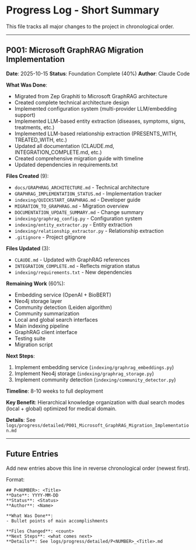 # Progress Log - Short Summary

This file tracks all major changes to the project in chronological order.

---

## P001: Microsoft GraphRAG Migration Implementation
**Date**: 2025-10-15
**Status**: Foundation Complete (40%)
**Author**: Claude Code

**What Was Done**:
- Migrated from Zep Graphiti to Microsoft GraphRAG architecture
- Created complete technical architecture design
- Implemented configuration system (multi-provider LLM/embedding support)
- Implemented LLM-based entity extraction (diseases, symptoms, signs, treatments, etc.)
- Implemented LLM-based relationship extraction (PRESENTS_WITH, TREATED_WITH, etc.)
- Updated all documentation (CLAUDE.md, INTEGRATION_COMPLETE.md, etc.)
- Created comprehensive migration guide with timeline
- Updated dependencies in requirements.txt

**Files Created** (9):
- `docs/GRAPHRAG_ARCHITECTURE.md` - Technical architecture
- `GRAPHRAG_IMPLEMENTATION_STATUS.md` - Implementation tracker
- `indexing/QUICKSTART_GRAPHRAG.md` - Developer guide
- `MIGRATION_TO_GRAPHRAG.md` - Migration overview
- `DOCUMENTATION_UPDATE_SUMMARY.md` - Change summary
- `indexing/graphrag_config.py` - Configuration system
- `indexing/entity_extractor.py` - Entity extraction
- `indexing/relationship_extractor.py` - Relationship extraction
- `.gitignore` - Project gitignore

**Files Updated** (3):
- `CLAUDE.md` - Updated with GraphRAG references
- `INTEGRATION_COMPLETE.md` - Reflects migration status
- `indexing/requirements.txt` - New dependencies

**Remaining Work** (60%):
- Embedding service (OpenAI + BioBERT)
- Neo4j storage layer
- Community detection (Leiden algorithm)
- Community summarization
- Local and global search interfaces
- Main indexing pipeline
- GraphRAG client interface
- Testing suite
- Migration script

**Next Steps**:
1. Implement embedding service (`indexing/graphrag_embeddings.py`)
2. Implement Neo4j storage (`indexing/graphrag_storage.py`)
3. Implement community detection (`indexing/community_detector.py`)

**Timeline**: 8-10 weeks to full deployment

**Key Benefit**: Hierarchical knowledge organization with dual search modes (local + global) optimized for medical domain.

**Details**: See `logs/progress/detailed/P001_Microsoft_GraphRAG_Migration_Implementation.md`

---

## Future Entries

Add new entries above this line in reverse chronological order (newest first).

Format:
```
## P<NUMBER>: <Title>
**Date**: YYYY-MM-DD
**Status**: <Status>
**Author**: <Name>

**What Was Done**:
- Bullet points of main accomplishments

**Files Changed**: <count>
**Next Steps**: <what comes next>
**Details**: See logs/progress/detailed/P<NUMBER>_<Title>.md
```
